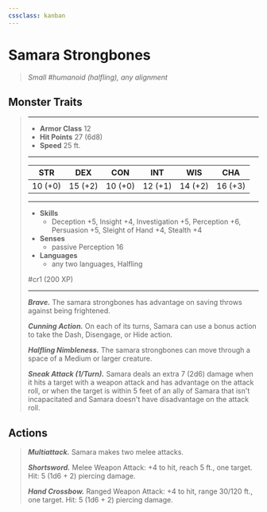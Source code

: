 ```yaml
---
cssclass: kanban
---
```


# Samara Strongbones
>*Small #humanoid (halfling), any alignment*
## Monster Traits
>___
>- **Armor Class** 12
>- **Hit Points** 27 (6d8)
>- **Speed** 25 ft. 
>___
>|STR|DEX|CON|INT|WIS|CHA|
>|:---:|:---:|:---:|:---:|:---:|:---:|
>|10 (+0)|15 (+2)|10 (+0)|12 (+1)|14 (+2)|16 (+3)|
>___
>- **Skills**
>	 - Deception +5, Insight +4, Investigation +5, Perception +6, Persuasion +5, Sleight of Hand +4, Stealth +4
>- **Senses**
>	 - passive Perception 16
>- **Languages**
>	 - any two languages, Halfling
>
> #cr1 (200 XP)
>___
>***Brave.*** The samara strongbones has advantage on saving throws against being frightened.  
>
>***Cunning Action.*** On each of its turns, Samara can use a bonus action to take the Dash, Disengage, or Hide action.  
>
>***Halfling Nimbleness.*** The samara strongbones can move through a space of a Medium or larger creature.  
>
>***Sneak Attack (1/Turn).*** Samara deals an extra 7 (2d6) damage when it hits a target with a weapon attack and has advantage on the attack roll, or when the target is within 5 feet of an ally of Samara that isn't incapacitated and Samara doesn't have disadvantage on the attack roll.  
>
## Actions
>***Multiattack.*** Samara makes two melee attacks.  
>
>***Shortsword.*** Melee Weapon Attack: +4 to hit, reach 5 ft., one target. Hit: 5 (1d6 + 2) piercing damage.  
>
>***Hand Crossbow.*** Ranged Weapon Attack: +4 to hit, range 30/120 ft., one target. Hit: 5 (1d6 + 2) piercing damage.